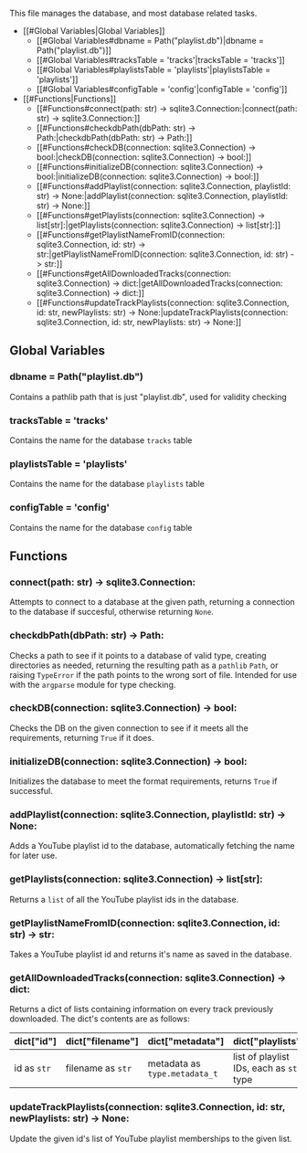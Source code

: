 This file manages the database, and most database related tasks.

- [[#Global Variables|Global Variables]]
	- [[#Global Variables#dbname = Path("playlist.db")|dbname = Path("playlist.db")]]
	- [[#Global Variables#tracksTable = 'tracks'|tracksTable = 'tracks']]
	- [[#Global Variables#playlistsTable = 'playlists'|playlistsTable = 'playlists']]
	- [[#Global Variables#configTable = 'config'|configTable = 'config']]
- [[#Functions|Functions]]
	- [[#Functions#connect(path: str) -> sqlite3.Connection:|connect(path: str) -> sqlite3.Connection:]]
	- [[#Functions#checkdbPath(dbPath: str) -> Path:|checkdbPath(dbPath: str) -> Path:]]
	- [[#Functions#checkDB(connection: sqlite3.Connection) -> bool:|checkDB(connection: sqlite3.Connection) -> bool:]]
	- [[#Functions#initializeDB(connection: sqlite3.Connection) -> bool:|initializeDB(connection: sqlite3.Connection) -> bool:]]
	- [[#Functions#addPlaylist(connection: sqlite3.Connection, playlistId: str) -> None:|addPlaylist(connection: sqlite3.Connection, playlistId: str) -> None:]]
	- [[#Functions#getPlaylists(connection: sqlite3.Connection) -> list\[str\]:|getPlaylists(connection: sqlite3.Connection) -> list\[str\]:]]
	- [[#Functions#getPlaylistNameFromID(connection: sqlite3.Connection, id: str) -> str:|getPlaylistNameFromID(connection: sqlite3.Connection, id: str) -> str:]]
	- [[#Functions#getAllDownloadedTracks(connection: sqlite3.Connection) -> dict:|getAllDownloadedTracks(connection: sqlite3.Connection) -> dict:]]
	- [[#Functions#updateTrackPlaylists(connection: sqlite3.Connection, id: str, newPlaylists: str) -> None:|updateTrackPlaylists(connection: sqlite3.Connection, id: str, newPlaylists: str) -> None:]]

## Global Variables

### dbname = Path("playlist.db")
Contains a pathlib path that is just "playlist.db", used for validity checking

### tracksTable = 'tracks'
Contains the name for the database `tracks` table

### playlistsTable = 'playlists'
Contains the name for the database `playlists` table

### configTable = 'config'
Contains the name for the database `config` table

## Functions

### connect(path: str) -> sqlite3.Connection:
Attempts to connect to a database at the given path, returning a connection to the database if succesful, otherwise returning `None`.

### checkdbPath(dbPath: str) -> Path:
Checks a path to see if it points to a database of valid type, creating directories as needed,
returning the resulting path as a `pathlib` `Path`,
or raising `TypeError` if the path points to the wrong sort of file.
Intended for use with the `argparse` module for type checking.

### checkDB(connection: sqlite3.Connection) -> bool:
Checks the DB on the given connection to see if it meets all the requirements,
returning `True` if it does.

### initializeDB(connection: sqlite3.Connection) -> bool:
Initializes the database to meet the format requirements,
returns `True` if successful.

### addPlaylist(connection: sqlite3.Connection, playlistId: str) -> None:
Adds a YouTube playlist id to the database, automatically fetching the name for later use.

### getPlaylists(connection: sqlite3.Connection) -> list\[str\]:
Returns a `list` of all the YouTube playlist ids in the database.

### getPlaylistNameFromID(connection: sqlite3.Connection, id: str) -> str:
Takes a YouTube playlist id and returns it's name as saved in the database.

### getAllDownloadedTracks(connection: sqlite3.Connection) -> dict:
Returns a dict of lists containing information on every track previously downloaded.
The dict's contents are as follows:

| dict\["id"\] | dict\["filename"\] | dict\["metadata"\] | dict\["playlists"\] |
| ------------ | ------------------ | ------------------ | ------------------- |
| id as `str`  | filename as `str`  | metadata as `type.metadata_t` | list of playlist IDs, each as `str` type|

### updateTrackPlaylists(connection: sqlite3.Connection, id: str, newPlaylists: str) -> None:
Update the given id's list of YouTube playlist memberships to the given list.
